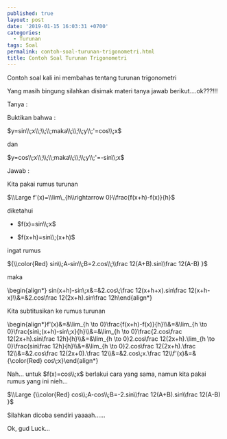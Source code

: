 ```yaml
---
published: true
layout: post
date: '2019-01-15 16:03:31 +0700'
categories:
  - Turunan
tags: Soal
permalink: contoh-soal-turunan-trigonometri.html
title: Contoh Soal Turunan Trigonometri
---
```

Contoh soal kali ini membahas tentang turunan trigonometri

Yang masih bingung silahkan disimak materi tanya jawab berikut….ok???!!!

Tanya :

Buktikan bahwa :

$y=sin\\;x\\;\\;\\;maka\\;\\;\\;y\\;'=cos\\;x$

dan

$y=cos\\;x\\;\\;\\;maka\\;\\;\\;y\\;'=-sin\\;x$

Jawab :

Kita pakai rumus turunan

$\\Large f'(x)=\\lim\_{h\\rightarrow 0}\\frac{f(x+h)-f(x)}{h}$

diketahui

*   $f(x)=sin\\;x$
    
*   $f(x+h)=sin\\;(x+h)$
    

ingat rumus

${\\color{Red} sin\\;A-sin\\;B=2.cos\\;\\frac 12(A+B).sin\\frac 12(A-B) }$

maka

\\begin{align\*} sin(x+h)-sin\\;x&=&2.cos\\;\\frac 12(x+h+x).sin\\frac 12(x+h-x)\\\\&=&2.cos\\frac 12(2x+h).sin\\frac 12h\\end{align\*}

Kita subtitusikan ke rumus turunan

\\begin{align\*}f'(x)&=&\\lim\_{h \\to 0}\\frac{f(x+h)-f(x)}{h}\\\\&=&\\lim\_{h \\to 0}\\frac{sin\\;(x+h)-sin\\;x}{h}\\\\&=&\\lim\_{h \\to 0}\\frac{2.cos\\frac 12(2x+h).sin\\frac 12h}{h}\\\\&=&\\lim\_{h \\to 0}2.cos\\frac 12(2x+h).\\lim\_{h \\to 0}\\frac{sin\\frac 12h}{h}\\\\&=&\\lim\_{h \\to 0}2.cos\\frac 12(2x+h).\\frac 12\\\\&=&2.cos\\frac 12(2x+0).\\frac 12\\\\&=&2.cos\\;x.\\frac 12\\\\f'(x)&=&{\\color{Red} cos\\;x}\\end{align\*}

Nah… untuk $f(x)=cos\\;x$ berlakui cara yang sama, namun kita pakai rumus yang ini nieh…

$\\Large {\\color{Red} cos\\;A-cos\\;B=-2.sin\\frac 12(A+B).sin\\frac 12(A-B) }$

Silahkan dicoba sendiri yaaaah……

Ok, gud Luck…
